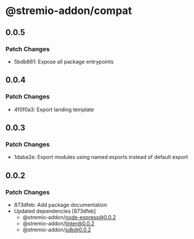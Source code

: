 # @stremio-addon/compat

## 0.0.5

### Patch Changes

- 5bdb861: Expose all package entrypoints

## 0.0.4

### Patch Changes

- 4f0f0a3: Export landing template

## 0.0.3

### Patch Changes

- 1daba2e: Export modules using named exports instead of default export

## 0.0.2

### Patch Changes

- 873dfeb: Add package documentation
- Updated dependencies [873dfeb]
  - @stremio-addon/node-express@0.0.2
  - @stremio-addon/linter@0.0.2
  - @stremio-addon/sdk@0.0.2

